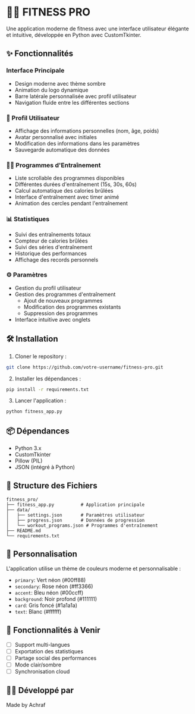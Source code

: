 # 🏋️‍♂️ FITNESS PRO 

Une application moderne de fitness avec une interface utilisateur élégante et intuitive, développée en Python avec CustomTkinter.

## ✨ Fonctionnalités

### Interface Principale
- Design moderne avec thème sombre
- Animation du logo dynamique
- Barre latérale personnalisée avec profil utilisateur
- Navigation fluide entre les différentes sections

### 👤 Profil Utilisateur
- Affichage des informations personnelles (nom, âge, poids)
- Avatar personnalisé avec initiales
- Modification des informations dans les paramètres
- Sauvegarde automatique des données

### 🏋️‍♂️ Programmes d'Entraînement
- Liste scrollable des programmes disponibles
- Différentes durées d'entraînement (15s, 30s, 60s)
- Calcul automatique des calories brûlées
- Interface d'entraînement avec timer animé
- Animation des cercles pendant l'entraînement

### 📊 Statistiques
- Suivi des entraînements totaux
- Compteur de calories brûlées
- Suivi des séries d'entraînement
- Historique des performances
- Affichage des records personnels

### ⚙️ Paramètres
- Gestion du profil utilisateur
- Gestion des programmes d'entraînement
  - Ajout de nouveaux programmes
  - Modification des programmes existants
  - Suppression des programmes
- Interface intuitive avec onglets

## 🛠️ Installation

1. Cloner le repository :
```bash
git clone https://github.com/votre-username/fitness-pro.git
```

2. Installer les dépendances :
```bash
pip install -r requirements.txt
```

3. Lancer l'application :
```bash
python fitness_app.py
```

## 📦 Dépendances

- Python 3.x
- CustomTkinter
- Pillow (PIL)
- JSON (intégré à Python)

## 📁 Structure des Fichiers

```
fitness_pro/
├── fitness_app.py          # Application principale
├── data/
│   ├── settings.json       # Paramètres utilisateur
│   ├── progress.json       # Données de progression
│   └── workout_programs.json # Programmes d'entraînement
├── README.md
└── requirements.txt
```

## 🎨 Personnalisation

L'application utilise un thème de couleurs moderne et personnalisable :
- `primary`: Vert néon (#00ff88)
- `secondary`: Rose néon (#ff3366)
- `accent`: Bleu néon (#00ccff)
- `background`: Noir profond (#111111)
- `card`: Gris foncé (#1a1a1a)
- `text`: Blanc (#ffffff)

## 🔄 Fonctionnalités à Venir

- [ ] Support multi-langues
- [ ] Exportation des statistiques
- [ ] Partage social des performances
- [ ] Mode clair/sombre
- [ ] Synchronisation cloud

## 👨‍💻 Développé par

Made by Achraf